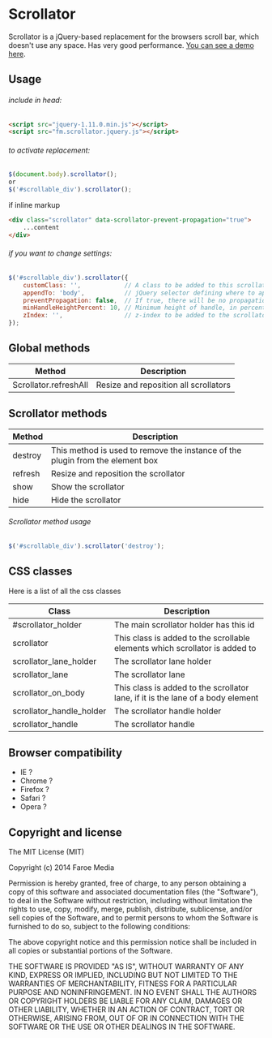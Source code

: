 Scrollator
=======
Scrollator is a jQuery-based replacement for the browsers scroll bar, which doesn't use any space. Has very good performance.
[You can see a demo here](http://opensource.faroemedia.com/scrollator).


Usage
-----
###### include in head:
```html
<script src="jquery-1.11.0.min.js"></script>
<script src="fm.scrollator.jquery.js"></script>
```

###### to activate replacement:
```javascript
$(document.body).scrollator();
or
$('#scrollable_div').scrollator();
```
if inline markup
```html
<div class="scrollator" data-scrollator-prevent-propagation="true">
    ...content
</div>
```


###### if you want to change settings:
```javascript
$('#scrollable_div').scrollator({
    customClass: '',            // A class to be added to this scrollator lane
    appendTo: 'body',           // jQuery selector defining where to append scrollator elements
    preventPropagation: false,  // If true, there will be no propagation to parent scrollator elements
    minHandleHeightPercent: 10, // Minimum height of handle, in percent
    zIndex: '',                 // z-index to be added to the scrollator lane
});
```


Global methods
--------------
Method                 | Description
---------------------- | -----------
Scrollator.refreshAll  | Resize and reposition all scrollators


Scrollator methods
--------------
Method             | Description
------------------ | -----------
destroy            | This method is used to remove the instance of the plugin from the element box
refresh            | Resize and reposition the scrollator
show               | Show the scrollator
hide               | Hide the scrollator


###### Scrollator method usage
```javascript
$('#scrollable_div').scrollator('destroy');
```


CSS classes
-----------
Here is a list of all the css classes

Class                     | Description
------------------------- | ------------------------------------------------------------------------------
#scrollator_holder        | The main scrollator holder has this id
scrollator                | This class is added to the scrollable elements which scrollator is added to
scrollator_lane_holder    | The scrollator lane holder
scrollator_lane           | The scrollator lane
scrollator_on_body        | This class is added to the scrollator lane, if it is the lane of a body element
scrollator_handle_holder  | The scrollator handle holder
scrollator_handle         | The scrollator handle


Browser compatibility
---------------------
* IE ?
* Chrome ?
* Firefox ?
* Safari ?
* Opera ?



Copyright and license
---------------------
The MIT License (MIT)

Copyright (c) 2014 Faroe Media

Permission is hereby granted, free of charge, to any person obtaining a copy of
this software and associated documentation files (the "Software"), to deal in
the Software without restriction, including without limitation the rights to
use, copy, modify, merge, publish, distribute, sublicense, and/or sell copies of
the Software, and to permit persons to whom the Software is furnished to do so,
subject to the following conditions:

The above copyright notice and this permission notice shall be included in all
copies or substantial portions of the Software.

THE SOFTWARE IS PROVIDED "AS IS", WITHOUT WARRANTY OF ANY KIND, EXPRESS OR
IMPLIED, INCLUDING BUT NOT LIMITED TO THE WARRANTIES OF MERCHANTABILITY, FITNESS
FOR A PARTICULAR PURPOSE AND NONINFRINGEMENT. IN NO EVENT SHALL THE AUTHORS OR
COPYRIGHT HOLDERS BE LIABLE FOR ANY CLAIM, DAMAGES OR OTHER LIABILITY, WHETHER
IN AN ACTION OF CONTRACT, TORT OR OTHERWISE, ARISING FROM, OUT OF OR IN
CONNECTION WITH THE SOFTWARE OR THE USE OR OTHER DEALINGS IN THE SOFTWARE.

